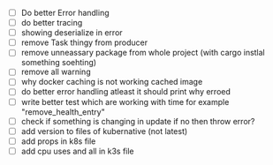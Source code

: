 - [ ] Do better Error handling
- [ ] do better tracing
- [ ] showing deserialize in error 
- [ ] remove Task thingy from producer 
- [ ] remove unneassary package from whole project
(with cargo instlal something soehting)
- [ ] remove all warning
- [ ] why docker caching is not working cached image
- [ ] do better error handling atleast it should print why erroed
- [ ] write better test which are working with time for example "remove_health_entry"
- [ ] check if something is changing in update if no then throw error?
- [ ] add version to files of kubernative (not latest)
- [ ] add props in k8s file
- [ ] add cpu uses and all in k3s file
